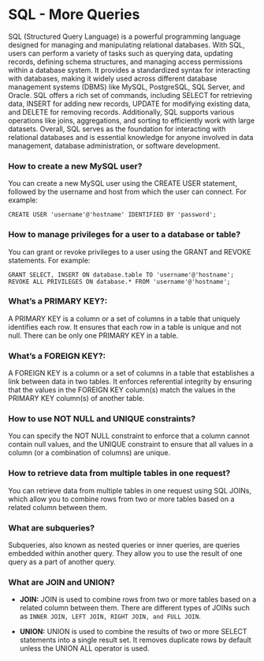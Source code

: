 # SQL - More Queries
SQL (Structured Query Language) is a powerful programming language designed for managing and manipulating relational databases. With SQL, users can perform a variety of tasks such as querying data, updating records, defining schema structures, and managing access permissions within a database system. It provides a standardized syntax for interacting with databases, making it widely used across different database management systems (DBMS) like MySQL, PostgreSQL, SQL Server, and Oracle. SQL offers a rich set of commands, including SELECT for retrieving data, INSERT for adding new records, UPDATE for modifying existing data, and DELETE for removing records. Additionally, SQL supports various operations like joins, aggregations, and sorting to efficiently work with large datasets. Overall, SQL serves as the foundation for interacting with relational databases and is essential knowledge for anyone involved in data management, database administration, or software development.

### How to create a new MySQL user?
You can create a new MySQL user using the CREATE USER statement, followed by the username and host from which the user can connect. For example:

```
CREATE USER 'username'@'hostname' IDENTIFIED BY 'password';
```

### How to manage privileges for a user to a database or table? 
You can grant or revoke privileges to a user using the GRANT and REVOKE statements. For example:

```
GRANT SELECT, INSERT ON database.table TO 'username'@'hostname';
REVOKE ALL PRIVILEGES ON database.* FROM 'username'@'hostname';
```

### What’s a PRIMARY KEY?:
A PRIMARY KEY is a column or a set of columns in a table that uniquely identifies each row. It ensures that each row in a table is unique and not null. There can be only one PRIMARY KEY in a table.

### What’s a FOREIGN KEY?:
A FOREIGN KEY is a column or a set of columns in a table that establishes a link between data in two tables. It enforces referential integrity by ensuring that the values in the FOREIGN KEY column(s) match the values in the PRIMARY KEY column(s) of another table.

### How to use NOT NULL and UNIQUE constraints?
You can specify the NOT NULL constraint to enforce that a column cannot contain null values, and the UNIQUE constraint to ensure that all values in a column (or a combination of columns) are unique.

### How to retrieve data from multiple tables in one request?
You can retrieve data from multiple tables in one request using SQL JOINs, which allow you to combine rows from two or more tables based on a related column between them.

### What are subqueries?
Subqueries, also known as nested queries or inner queries, are queries embedded within another query. They allow you to use the result of one query as a part of another query.

### What are JOIN and UNION?
- **JOIN:** JOIN is used to combine rows from two or more tables based on a related column between them. There are different types of JOINs such as `INNER JOIN, LEFT JOIN, RIGHT JOIN, and FULL JOIN`.

- **UNION:** UNION is used to combine the results of two or more SELECT statements into a single result set. It removes duplicate rows by default unless the UNION ALL operator is used.
